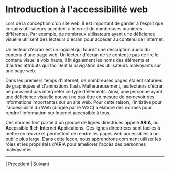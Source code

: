 # Introduction à l'accessibilité web

Lors de la conception d'un site web, il est important de garder à l'esprit que certains utilisateurs accèdent à internet de nombreuses manières différentes. Par exemple, de nombreux utilisateurs ayant une déficience visuelle utilisent des lecteurs d'écran pour accéder au contenu de l'internet.

Un lecteur d'écran est un logiciel qui fournit une description audio du contenu d'une page web. Un lecteur d'écran ne se contente pas de lire le contenu visuel à voix haute, il lit également les noms des éléments et d'autres attributs qui facilitent la navigation des utilisateurs malvoyants sur une page web.

Dans les premiers temps d'Internet, de nombreuses pages étaient saturées de graphiques et d'animations flash. Malheureusement, les lecteurs d'écran ne pouvaient pas interpréter ce type d'éléments. Ainsi, une personne ayant une déficience visuelle pouvait ne pas être en mesure de percevoir des informations importantes sur un site web. Pour cette raison, l'initiative pour l'accessibilité du Web (dirigée par le W3C) a élaboré des normes pour rendre l'information sur Internet accessible à tous.

Ces normes font partie d'un groupe de lignes directrices appelé **ARIA**, ou **A**ccessible **R**ich **I**nternet **A**pplications. Ces lignes directrices sont faciles à mettre en œuvre et permettent de rendre les pages web accessibles à un public plus large. Dans cette leçon, nous apprendrons comment utiliser les rôles et les propriétés d'ARIA pour améliorer l'accès des personnes malvoyantes.

___
| [Précédent](../10-conception-reactive/CafPow!/explications.md)       | [Suivant](./2-elements-semantiques.md)
